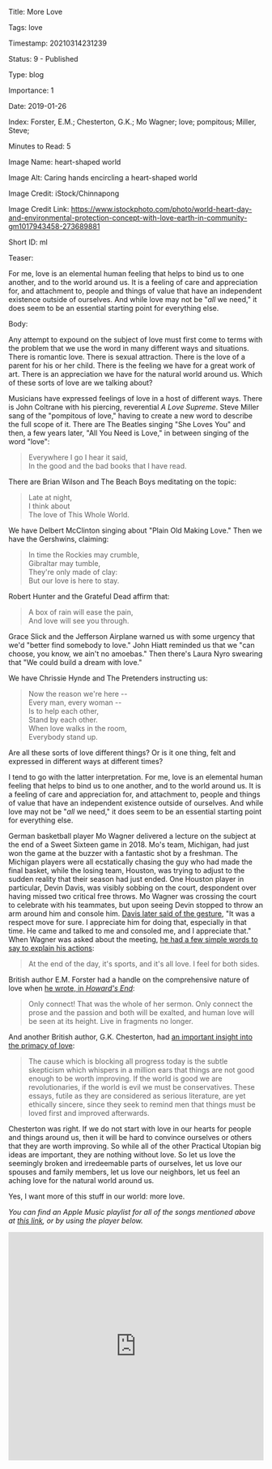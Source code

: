 Title:  More Love

Tags:   love

Timestamp: 20210314231239

Status: 9 - Published

Type:   blog

Importance: 1

Date:   2019-01-26

Index:  Forster, E.M.; Chesterton, G.K.; Mo Wagner; love; pompitous; Miller, Steve; 

Minutes to Read: 5

Image Name: heart-shaped world

Image Alt: Caring hands encircling a heart-shaped world

Image Credit: iStock/Chinnapong

Image Credit Link: https://www.istockphoto.com/photo/world-heart-day-and-environmental-protection-concept-with-love-earth-in-community-gm1017943458-273689881

Short ID: ml

Teaser: 

For me, love is an elemental human feeling that helps to bind us to one another, and to the world around us. It is a feeling of care and appreciation for, and attachment to, people and things of value that have an independent existence outside of ourselves. And while love may not be "*all* we need," it does seem to be an essential starting point for everything else.


Body: 

Any attempt to expound on the subject of love must first come to terms with the problem that we use the word in many different ways and situations. There is romantic love. There is sexual attraction. There is the love of a parent for his or her child. There is the feeling we have for a great work of art. There is an appreciation we have for the natural world around us. Which of these sorts of love are we talking about? 

Musicians have expressed feelings of love in a host of different ways. There is John Coltrane with his piercing, reverential *A Love Supreme*. Steve Miller sang of the "pompitous of love," having to create a new word to describe the full scope of it. There are The Beatles singing "She Loves You" and then, a few years later, "All You Need is Love," in between singing of the word "love":

> Everywhere I go I hear it said,  
> In the good and the bad books that I have read.

There are Brian Wilson and The Beach Boys meditating on the topic:

> Late at night,   
> I think about   
> The love of This Whole World. 

We have Delbert McClinton singing about "Plain Old Making Love." Then we have the Gershwins, claiming:

> In time the Rockies may crumble,  
> Gibraltar may tumble,  
> They're only made of clay:  
> But our love is here to stay.

Robert Hunter and the Grateful Dead affirm that:

> A box of rain will ease the pain,  
> And love will see you through.  

Grace Slick and the Jefferson Airplane warned us with some urgency that we'd "better find somebody to love." John Hiatt reminded us that we "can choose, you know, we ain't no amoebas." Then there's Laura Nyro swearing that "We could build a dream with love."

We have Chrissie Hynde and The Pretenders instructing us:

> Now the reason we're here --  
> Every man, every woman --   
> Is to help each other,  
> Stand by each other.  
> When love walks in the room,  
> Everybody stand up.

Are all these sorts of love different things? Or is it one thing, felt and expressed in different ways at different times? 

I tend to go with the latter interpretation. For me, love is an elemental human feeling that helps to bind us to one another, and to the world around us. It is a feeling of care and appreciation for, and attachment to, people and things of value that have an independent existence outside of ourselves. And while love may not be "*all* we need," it does seem to be an essential starting point for everything else.  

German basketball player Mo Wagner delivered a lecture on the subject at the end of a Sweet Sixteen game in 2018. Mo's team, Michigan, had just won the game at the buzzer with a fantastic shot by a freshman. The Michigan players were all ecstatically chasing the guy who had made the final basket, while the losing team, Houston, was trying to adjust to the sudden reality that their season had just ended. One Houston player in particular, Devin Davis, was visibly sobbing on the court, despondent over having missed two critical free throws. Mo Wagner was crossing the court to celebrate with his teammates, but upon seeing Devin stopped to throw an arm around him and console him. [Davis later said of the gesture][davis], "It was a respect move for sure. I appreciate him for doing that, especially in that time. He came and talked to me and consoled me, and I appreciate that." When Wagner was asked about the meeting, [he had a few simple words to say to explain his actions][mo]: 

> At the end of the day, it's sports, and it's all love. I feel for both sides.

British author E.M. Forster had a handle on the comprehensive nature of love when [he wrote, in *Howard's End*][em]:  
 
> Only connect! That was the whole of her sermon. Only connect the prose and the passion and both will be exalted, and human love will be seen at its height. Live in fragments no longer.

And another British author, G.K. Chesterton, had [an important insight into the primacy of love][gk]:   
 
> The cause which is blocking all progress today is the subtle skepticism which whispers in a million ears that things are not good enough to be worth improving. If the world is good we are revolutionaries, if the world is evil we must be conservatives. These essays, futile as they are considered as serious literature, are yet ethically sincere, since they seek to remind men that things must be loved first and improved afterwards. 

Chesterton was right. If we do not start with love in our hearts for people and things around us, then it will be hard to convince ourselves or others that they are worth improving.  So while all of the other Practical Utopian big ideas are important, they are nothing without love. So let us love the seemingly broken and irredeemable parts of ourselves, let us love our spouses and family members, let us love our neighbors, let us feel an aching love for the natural world around us. 

Yes, I want more of this stuff in our world: more love. 

*You can find an Apple Music playlist for all of the songs mentioned above at [this link](https://itunes.apple.com/us/playlist/practopians-love/pl.u-aZb0BWxtzoZqj), or by using the player below.*  

<iframe allow="autoplay *; encrypted-media *;" frameborder="0" height="450" style="width:100%;max-width:660px;overflow:hidden;background:transparent;" sandbox="allow-forms allow-popups allow-same-origin allow-scripts allow-storage-access-by-user-activation allow-top-navigation-by-user-activation" src="https://embed.music.apple.com/us/playlist/practopians-love/pl.u-aZb0BWxtzoZqj"></iframe>

[coltrane]: https://en.wikipedia.org/wiki/A_Love_Supreme

[core]: https://www.Practopian.org/core/core-clusters.html

[davis]: https://theundefeated.com/features/michigans-moritz-wagners-thoughtful-gesture-shows-that-sports-is-all-love/

[em]: https://www.Practopian.org/quotes/only-connect.html

[gk]: https://www.Practopian.org/quotes/the-cause-which-is-blocking-all-progress.html

[mo]: https://mgoblue.com/news/2018/3/18/mens-basketball-poole-party-behind-the-game-winning-shot-that-has-michigan-moving-on.aspx

[principles]: https://www.Practopian.org/core/principles.html
